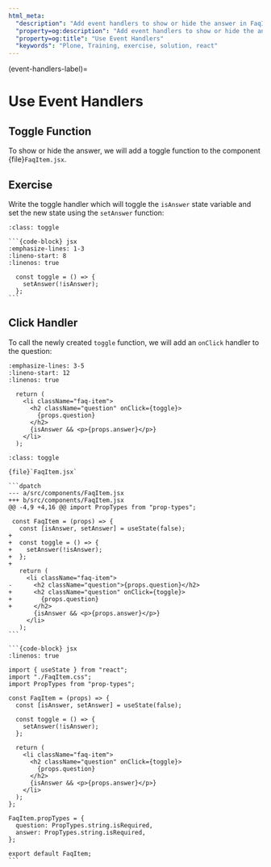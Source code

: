 ```yaml
---
html_meta:
  "description": "Add event handlers to show or hide the answer in FaqItem component."
  "property=og:description": "Add event handlers to show or hide the answer in FaqItem component."
  "property=og:title": "Use Event Handlers"
  "keywords": "Plone, Training, exercise, solution, react"
---
```


(event-handlers-label)=

# Use Event Handlers

## Toggle Function

To show or hide the answer, we will add a toggle function to the component {file}`FaqItem.jsx`.

## Exercise

Write the toggle handler which will toggle the `isAnswer` state variable and set the new state using the `setAnswer` function:

````{admonition} Solution
:class: toggle

```{code-block} jsx
:emphasize-lines: 1-3
:lineno-start: 8
:linenos: true

  const toggle = () => {
    setAnswer(!isAnswer);
  };
```
````

## Click Handler

To call the newly created `toggle` function, we will add an `onClick` handler to the question:

```{code-block} jsx
:emphasize-lines: 3-5
:lineno-start: 12
:linenos: true

  return (
    <li className="faq-item">
      <h2 className="question" onClick={toggle}>
        {props.question}
      </h2>
      {isAnswer && <p>{props.answer}</p>}
    </li>
  );
```

````{admonition} Differences
:class: toggle

{file}`FaqItem.jsx`

```dpatch
--- a/src/components/FaqItem.jsx
+++ b/src/components/FaqItem.jsx
@@ -4,9 +4,16 @@ import PropTypes from "prop-types";

 const FaqItem = (props) => {
   const [isAnswer, setAnswer] = useState(false);
+
+  const toggle = () => {
+    setAnswer(!isAnswer);
+  };
+
   return (
     <li className="faq-item">
-      <h2 className="question">{props.question}</h2>
+      <h2 className="question" onClick={toggle}>
+        {props.question}
+      </h2>
       {isAnswer && <p>{props.answer}</p>}
     </li>
   );
```

```{code-block} jsx
:linenos: true

import { useState } from "react";
import "./FaqItem.css";
import PropTypes from "prop-types";

const FaqItem = (props) => {
  const [isAnswer, setAnswer] = useState(false);

  const toggle = () => {
    setAnswer(!isAnswer);
  };

  return (
    <li className="faq-item">
      <h2 className="question" onClick={toggle}>
        {props.question}
      </h2>
      {isAnswer && <p>{props.answer}</p>}
    </li>
  );
};

FaqItem.propTypes = {
  question: PropTypes.string.isRequired,
  answer: PropTypes.string.isRequired,
};

export default FaqItem;
```
````
